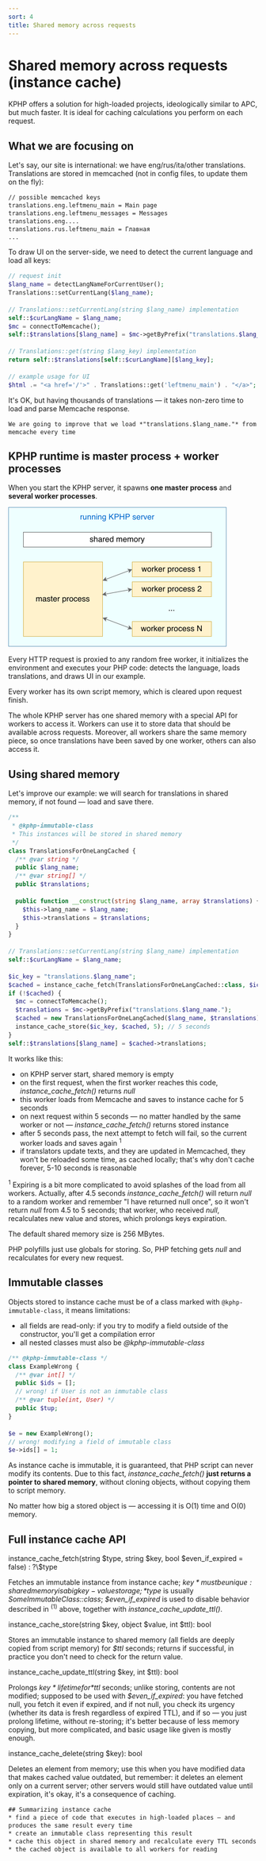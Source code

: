 ```yaml
---
sort: 4
title: Shared memory across requests
---
```


# Shared memory across requests (instance cache)

KPHP offers a solution for high-loaded projects, ideologically similar to APC, but much faster. It is ideal for caching calculations you perform on each request.


## What we are focusing on

Let's say, our site is international: we have eng/rus/ita/other translations. Translations are stored in memcached (not in config files, to update them on the fly):
```
// possible memcached keys
translations.eng.leftmenu_main = Main page
translations.eng.leftmenu_messages = Messages
translations.eng....
translations.rus.leftmenu_main = Главная
...
```

To draw UI on the server-side, we need to detect the current language and load all keys:
```php
// request init 
$lang_name = detectLangNameForCurrentUser();
Translations::setCurrentLang($lang_name);

// Translations::setCurrentLang(string $lang_name) implementation
self::$curLangName = $lang_name;
$mc = connectToMemcache();
self::$translations[$lang_name] = $mc->getByPrefix("translations.$lang_name.");

// Translations::get(string $lang_key) implementation
return self::$translations[self::$curLangName][$lang_key];

// example usage for UI
$html .= "<a href='/'>" . Translations::get('leftmenu_main') . "</a>";
```

It's OK, but having thousands of translations — it takes non-zero time to load and parse Memcache response.

```tip
We are going to improve that we load *"translations.$lang_name."* from memcache every time
```


## KPHP runtime is master process + worker processes

When you start the KPHP server, it spawns **one master process** and **several worker processes**.  

<p class="img-c">
    <img alt="master worker shared mem" src="../../assets/img/kphp-shared-mem.png" width="441">
</p>


Every HTTP request is proxied to any random free worker, it initializes the environment and executes your PHP code: detects the language, loads translations, and draws UI in our example.

Every worker has its own script memory, which is cleared upon request finish.

The whole KPHP server has one shared memory with a special API for workers to access it. Workers can use it to store data that should be available across requests. Moreover, all workers share the same memory piece, so once translations have been saved by one worker, others can also access it. 


## Using shared memory

Let's improve our example: we will search for translations in shared memory, if not found — load and save there.
```php
/**
 * @kphp-immutable-class
 * This instances will be stored in shared memory
 */
class TranslationsForOneLangCached {
  /** @var string */
  public $lang_name;
  /** @var string[] */
  public $translations;

  public function __construct(string $lang_name, array $translations) {
    $this->lang_name = $lang_name;
    $this->translations = $translations;
  }
}

// Translations::setCurrentLang(string $lang_name) implementation
self::$curLangName = $lang_name;

$ic_key = "translations.$lang_name"; 
$cached = instance_cache_fetch(TranslationsForOneLangCached::class, $ic_key);
if (!$cached) {
  $mc = connectToMemcache();      
  $translations = $mc->getByPrefix("translations.$lang_name.");
  $cached = new TranslationsForOneLangCached($lang_name, $translations);
  instance_cache_store($ic_key, $cached, 5); // 5 seconds
}
self::$translations[$lang_name] = $cached->translations;
```

It works like this:
* on KPHP server start, shared memory is empty
* on the first request, when the first worker reaches this code, *instance_cache_fetch()* returns *null*
* this worker loads from Memcache and saves to instance cache for 5 seconds
* on next request within 5 seconds — no matter handled by the same worker or not — *instance_cache_fetch()* returns stored instance
* after 5 seconds pass, the next attempt to fetch will fail, so the current worker loads and saves again <sup>1</sup>
* if translators update texts, and they are updated in Memcached, they won't be reloaded some time, as cached locally; that's why don't cache forever, 5-10 seconds is reasonable

<sup>1</sup> Expiring is a bit more complicated to avoid splashes of the load from all workers. 
Actually, after 4.5 seconds *instance_cache_fetch()* will return *null* to a random worker and remember "I have returned null once", so it won't return *null* from 4.5 to 5 seconds; that worker, who received *null*, recalculates new value and stores, which prolongs keys expiration.

The default shared memory size is 256 MBytes. 

PHP polyfills just use globals for storing. So, PHP fetching gets *null* and recalculates for every new request.


## Immutable classes

Objects stored to instance cache must be of a class marked with `@kphp-immutable-class`, it means limitations:
* all fields are read-only: if you try to modify a field outside of the constructor, you'll get a compilation error
* all nested classes must also be *@kphp-immutable-class*

```php
/** @kphp-immutable-class */
class ExampleWrong {
  /** @var int[] */
  public $ids = [];
  // wrong! if User is not an immutable class
  /** @var tuple(int, User) */
  public $tup;
}

$e = new ExampleWrong();
// wrong! modifying a field of immutable class
$e->ids[] = 1;
```

As instance cache is immutable, it is guaranteed, that PHP script can never modify its contents. 
Due to this fact, *instance_cache_fetch()* **just returns a pointer to shared memory**, without cloning objects, without copying them to script memory.

No matter how big a stored object is — accessing it is O(1) time and O(0) memory.


## Full instance cache API

<aside>instance_cache_fetch(string $type, string $key, bool $even_if_expired = false) : ?\$type</aside>

Fetches an immutable instance from instance cache; *$key* must be unique: shared memory is a big key-value storage; *$type* is usually *SomeImmutableClass::class*; *$even_if_expired* is used to disable behavior described in <sup>(1)</sup> above, together with *instance_cache_update_ttl()*.

<aside>instance_cache_store(string $key, object $value, int $ttl): bool</aside>

Stores an immutable instance to shared memory (all fields are deeply copied from script memory) for *$ttl* seconds; returns if successful, in practice you don't need to check for the return value.

<aside>instance_cache_update_ttl(string $key, int $ttl): bool</aside>

Prolongs *$key* lifetime for *$ttl* seconds; unlike storing, contents are not modified; supposed to be used with *$even_if_expired*: you have fetched null, you fetch it even if expired, and if not null, you check its urgency (whether its data is fresh regardless of expired TTL), and if so — you just prolong lifetime, without re-storing; it's better because of less memory copying, but more complicated, and basic usage like given is mostly enough.

<aside>instance_cache_delete(string $key): bool</aside>

Deletes an element from memory; use this when you have modified data that makes cached value outdated, but remember: it deletes an element only on a current server; other servers would still have outdated value until expiration, it's okay, it's a consequence of caching.


```tip
## Summarizing instance cache
* find a piece of code that executes in high-loaded places — and produces the same result every time
* create an immutable class representing this result
* cache this object in shared memory and recalculate every TTL seconds
* the cached object is available to all workers for reading 
```
